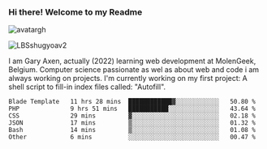 ### Hi there! Welcome to my Readme 
![avatargh](https://user-images.githubusercontent.com/22075644/164934471-9e8af8ff-56fa-42c4-8061-5c7410433886.png)

![LBSshugyoav2](https://user-images.githubusercontent.com/22075644/164934218-25b846e8-bf56-4a0e-bd88-ab444310d7a8.png)



I am Gary Axen, actually (2022) learning web development at MolenGeek, Belgium.
Computer science passionate as wel as about web and code i am always working on projects.
I'm currently working on my first project: A shell script to fill-in index files called: "Autofill". 
<!--START_SECTION:waka-->

```text
Blade Template   11 hrs 28 mins  ████████████▓░░░░░░░░░░░░   50.80 %
PHP              9 hrs 51 mins   ███████████░░░░░░░░░░░░░░   43.64 %
CSS              29 mins         ▓░░░░░░░░░░░░░░░░░░░░░░░░   02.18 %
JSON             17 mins         ▒░░░░░░░░░░░░░░░░░░░░░░░░   01.32 %
Bash             14 mins         ▒░░░░░░░░░░░░░░░░░░░░░░░░   01.08 %
Other            6 mins          ░░░░░░░░░░░░░░░░░░░░░░░░░   00.47 %
```

<!--END_SECTION:waka-->

<!--
**LeBigSky/LebigSky** is a ✨ _special_ ✨ repository because its `README.md` (this file) appears on your GitHub profile.


as to get you started:

- 🔭 I’m currently working on ...
- 🌱 I’m currently learning ...
- 👯 I’m looking to collaborate on ...
- 🤔 I’m looking for help with ...
- 💬 Ask me about ...
- 📫 How to reach me: ...
- 😄 Pronouns: ...
- ⚡ Fun fact: ...
-->

